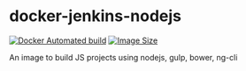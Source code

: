 # docker-jenkins-nodejs

[![Docker Automated build](https://img.shields.io/docker/automated/grmanit/jenkins-nodejs.svg)](https://hub.docker.com/r/grmanit/jenkins-nodejs/) [![Image Size](https://images.microbadger.com/badges/image/grmanit/jenkins-nodejs.svg)](https://hub.docker.com/r/grmanit/jenkins-nodejs/)

An image to build JS projects using nodejs, gulp, bower, ng-cli
